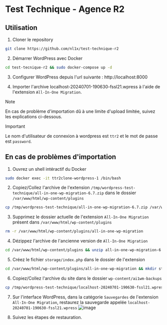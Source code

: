 # Test Technique - Agence R2

## Utilisation

1. Cloner le repository
```bash
git clone https://github.com/nl1x/test-technique-r2
```

2. Démarrer WordPress avec Docker
```bash
cd test-tecnique-r2 && sudo docker-compose up -d
```

3. Configurer WordPress depuis l'url suivante : http://localhost:8000

4. Importer l'archive localhost-20240701-190630-fssl21.wpress à l'aide de l'extension `All-In-One Migration`.
> [!note]
> En cas de problème d'importation dû à une limite d'upload limitée, suivez les explications ci-dessous.

> [!important]
> Le nom d'utilisateur de connexion à wordpress est `ttr2` et le mot de passe est `password`.

## En cas de problèmes d'importation

1. Ouvrez un shell intéractif du Docker
```bash
sudo docker exec -it ttr2clone-wordpress-1 /bin/bash
```

2. Copiez/Collez l'archive de l'extension `/tmp/wordpress-test-technique/all-in-one-wp-migration-6.7.zip` dans le dossier `/var/www/html/wp-content/plugins`
```bash
cp /tmp/wordpress-test-technique/all-in-one-wp-migration-6.7.zip /var/www/html/wp-content/plugins
```

3. Supprimez le dossier actuelle de l'extension `All-In-One Migration` présent dans `/var/www/html/wp-content/plugins`
```bash
rm -r /var/www/html/wp-content/plugins/all-in-one-wp-migration
```

4. Dézippez l'archive de l'ancienne version de `All-In-One Migration`
```bash
cd /var/www/html/wp-content/plugins && unzip all-in-one-wp-migration-6.7.zip
```

5. Créez le fichier `storage/index.php` dans le dossier de l'extension
```bash
cd /var/www/html/wp-content/plugins/all-in-one-wp-migration && mkdir storage && touch storage/index.php 
```

6. Copiez/Collez l'archive du site dans le dossier `wp-content/ai1wm-backups`
```bash
cp /tmp/wordpress-test-technique/localhost-20240701-190630-fssl21.wpress /var/www/html/wp-content/ai1wm-backups
```

7. Sur l'interface WordPress, dans la catégorie `Sauvegardes` de l'extension `All-In-One Migration`, restaurez la sauvegarde appelée `localhost-20240701-190630-fssl21.wpress`
![image](https://github.com/nl1x/test-technique-r2/assets/83085376/d9f57551-ea42-4ce1-9c6d-d5237c9ab6a5)

8. Suivez les étapes de restauration.
